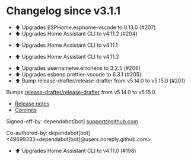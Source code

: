 # Changelog since v3.1.1
- ⬆️ Upgrades ESPHome.esphome-vscode to 0.13.0 (#207) 
- ⬆️ Upgrades Home Assistant CLI to v4.11.2 (#204)

* ⬆️ Upgrades Home Assistant CLI to v4.11.1

* ⬆️ Upgrades Home Assistant CLI to v4.11.2 
- ⬆️ Upgrades usernamehw.errorlens to 3.2.5 (#206) 
- ⬆️ Upgrades esbenp.prettier-vscode to 6.3.1 (#205) 
- ⬆️ Bump release-drafter/release-drafter from v5.14.0 to v5.15.0 (#201)

Bumps [release-drafter/release-drafter](https://github.com/release-drafter/release-drafter) from v5.14.0 to v5.15.0.
- [Release notes](https://github.com/release-drafter/release-drafter/releases)
- [Commits](https://github.com/release-drafter/release-drafter/compare/v5.14.0...fe52e97d262833ae07d05efaf1a239df3f1b5cd4)

Signed-off-by: dependabot[bot] <support@github.com>

Co-authored-by: dependabot[bot] <49699333+dependabot[bot]@users.noreply.github.com> 
- ⬆️ Upgrades Home Assistant CLI to v4.11.0 (#198) 
